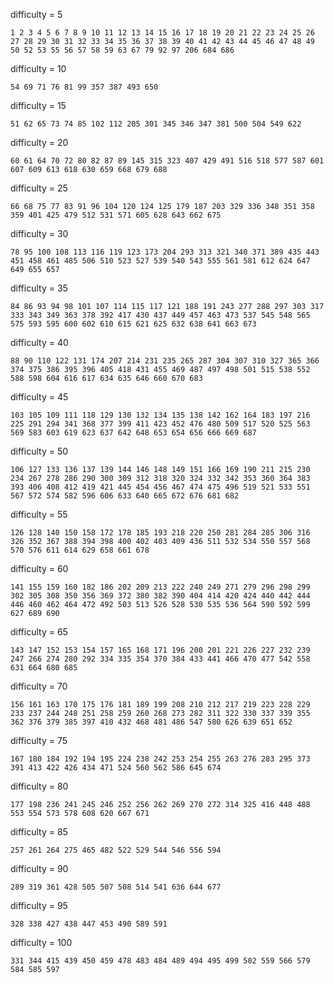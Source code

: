 <!--
 * @Author: zhaoyang.liang
 * @Github: https://github.com/LzyRapx
 * @Date: 2020-02-01 16:17:23
 -->
difficulty =  5
```
1 2 3 4 5 6 7 8 9 10 11 12 13 14 15 16 17 18 19 20 21 22 23 24 25 26 27 28 29 30 31 32 33 34 35 36 37 38 39 40 41 42 43 44 45 46 47 48 49 50 52 53 55 56 57 58 59 63 67 79 92 97 206 684 686 

```
difficulty =  10
```
54 69 71 76 81 99 357 387 493 650 

```
difficulty =  15
```
51 62 65 73 74 85 102 112 205 301 345 346 347 381 500 504 549 622 

```
difficulty =  20
```
60 61 64 70 72 80 82 87 89 145 315 323 407 429 491 516 518 577 587 601 607 609 613 618 630 659 668 679 688 

```
difficulty =  25
```
66 68 75 77 83 91 96 104 120 124 125 179 187 203 329 336 348 351 358 359 401 425 479 512 531 571 605 628 643 662 675 

```
difficulty =  30
```
78 95 100 108 113 116 119 123 173 204 293 313 321 340 371 389 435 443 451 458 461 485 506 510 523 527 539 540 543 555 561 581 612 624 647 649 655 657 

```
difficulty =  35
```
84 86 93 94 98 101 107 114 115 117 121 188 191 243 277 288 297 303 317 333 343 349 363 378 392 417 430 437 449 457 463 473 537 545 548 565 575 593 595 600 602 610 615 621 625 632 638 641 663 673 

```
difficulty =  40
```
88 90 110 122 131 174 207 214 231 235 265 287 304 307 310 327 365 366 374 375 386 395 396 405 418 431 455 469 487 497 498 501 515 538 552 588 598 604 616 617 634 635 646 660 670 683 

```
difficulty =  45
```
103 105 109 111 118 129 130 132 134 135 138 142 162 164 183 197 216 225 291 294 341 368 377 399 411 423 452 476 480 509 517 520 525 563 569 583 603 619 623 637 642 648 653 654 656 666 669 687 

```
difficulty =  50
```
106 127 133 136 137 139 144 146 148 149 151 166 169 190 211 215 230 234 267 278 286 290 300 309 312 318 320 324 332 342 353 360 364 383 393 406 408 412 419 421 445 454 456 467 474 475 496 519 521 533 551 567 572 574 582 596 606 633 640 665 672 676 681 682 

```
difficulty =  55
```
126 128 140 150 158 172 178 185 193 218 220 250 281 284 285 306 316 326 352 367 388 394 398 400 402 403 409 436 511 532 534 550 557 568 570 576 611 614 629 658 661 678 

```
difficulty =  60
```
141 155 159 160 182 186 202 209 213 222 240 249 271 279 296 298 299 302 305 308 350 356 369 372 380 382 390 404 414 420 424 440 442 444 446 460 462 464 472 492 503 513 526 528 530 535 536 564 590 592 599 627 689 690 

```
difficulty =  65
```
143 147 152 153 154 157 165 168 171 196 200 201 221 226 227 232 239 247 266 274 280 292 334 335 354 370 384 433 441 466 470 477 542 558 631 664 680 685 

```
difficulty =  70
```
156 161 163 170 175 176 181 189 199 208 210 212 217 219 223 228 229 233 237 244 248 251 258 259 260 268 273 282 311 322 330 337 339 355 362 376 379 385 397 410 432 468 481 486 547 580 626 639 651 652 

```
difficulty =  75
```
167 180 184 192 194 195 224 238 242 253 254 255 263 276 283 295 373 391 413 422 426 434 471 524 560 562 586 645 674 

```
difficulty =  80
```
177 198 236 241 245 246 252 256 262 269 270 272 314 325 416 448 488 553 554 573 578 608 620 667 671 

```
difficulty =  85
```
257 261 264 275 465 482 522 529 544 546 556 594 

```
difficulty =  90
```
289 319 361 428 505 507 508 514 541 636 644 677 

```
difficulty =  95
```
328 338 427 438 447 453 490 589 591 

```
difficulty =  100
```
331 344 415 439 450 459 478 483 484 489 494 495 499 502 559 566 579 584 585 597 

```